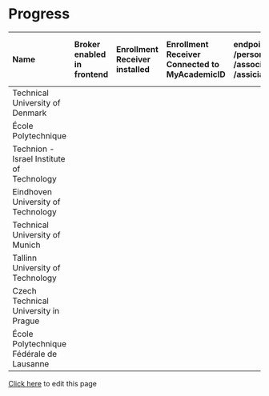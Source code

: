 # Progress

| Name                                      | Broker enabled <br> in frontend | Enrollment Receiver  <br>installed | Enrollment Receiver  <br>Connected to MyAcademicID | endpoints available  <br>/persons/me  <br>/associations/external/me  <br>/assiciations/ | Connection information  <br>in ServiceRegistry | OOAPI endpoints connected  <br>to MyacademicID | Test accounts  <br>available | Tested incoming  <br>student | Tested outgoing  <br>student |
| :---------------------------------------- | :------------------------------ | :--------------------------------- | :------------------------------------------------- | :-------------------------------------------------------------------------------------- | :--------------------------------------------- | :--------------------------------------------- | :--------------------------- | :--------------------------- | ---------------------------- |
| Technical University of Denmark           |                                 |                                    |                                                    |                                                                                         |                                                |                                                |                              |                              |                              |
| École Polytechnique                       |                                 |                                    |                                                    |                                                                                         |                                                |                                                |                              |                              |                              |
| Technion - Israel Institute of Technology |                                 |                                    |                                                    |                                                                                         |                                                |                                                |                              |                              |                              |
| Eindhoven University of Technology        |                                 |                                    |                                                    |                                                                                         |                                                |                                                |                              |                              |                              |
| Technical University of Munich            |                                 |                                    |                                                    |                                                                                         |                                                |                                                |                              |                              |                              |
| Tallinn University of Technology          |                                 |                                    |                                                    |                                                                                         |                                                |                                                |                              |                              |                              |
| Czech Technical University in Prague      |                                 |                                    |                                                    |                                                                                         |                                                |                                                |                              |                              |                              |
| École Polytechnique Fédérale de Lausanne  |                                 |                                    |                                                    |                                                                                         |                                                |                                                |                              |                              |                              |

[Click here](https://github.com/SURFnet/eduxchange-eu-tech-docs/edit/main/progress.md)
to edit this page
